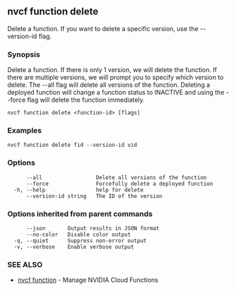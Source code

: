 ## nvcf function delete

Delete a function. If you want to delete a specific version, use the --version-id flag.

### Synopsis

Delete a function. If there is only 1 version, we will delete the function. If there are multiple versions, we will prompt you to specify which version to delete. The --all flag will delete all versions of the function. Deleting a deployed function will change a function status to INACTIVE and using the --force flag will delete the function immediately.

```
nvcf function delete <function-id> [flags]
```

### Examples

```
nvcf function delete fid --version-id vid
```

### Options

```
      --all                 Delete all versions of the function
      --force               Forcefully delete a deployed function
  -h, --help                help for delete
      --version-id string   The ID of the version
```

### Options inherited from parent commands

```
      --json       Output results in JSON format
      --no-color   Disable color output
  -q, --quiet      Suppress non-error output
  -v, --verbose    Enable verbose output
```

### SEE ALSO

* [nvcf function](nvcf_function.md)	 - Manage NVIDIA Cloud Functions

